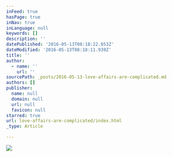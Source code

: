 ```yaml
---
inFeed: true
hasPage: true
inNav: true
inLanguage: null
keywords: []
description: ''
datePublished: '2016-05-13T08:18:22.853Z'
dateModified: '2016-05-13T08:18:11.939Z'
title: ''
author:
  - name: ''
    url: ''
sourcePath: _posts/2016-05-13-love-affairs-are-complicated.md
authors: []
publisher:
  name: null
  domain: null
  url: null
  favicon: null
starred: true
url: love-affairs-are-complicated/index.html
_type: Article

---
```

![](https://s3-us-west-2.amazonaws.com/the-grid-img/p/47d7f906201071dfc0fe278d0feddbe481f7222f.jpg)